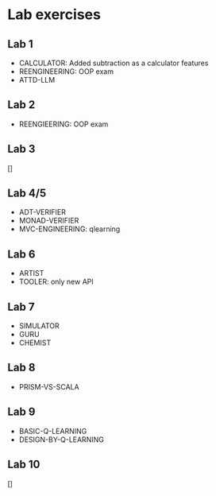 # Lab exercises

## Lab 1
 - CALCULATOR: Added subtraction as a calculator features
 - REENGINEERING: OOP exam
 - ATTD-LLM

 ## Lab 2
 - REENGIEERING: OOP exam

 ## Lab 3
  []

 ## Lab 4/5
 - ADT-VERIFIER
 - MONAD-VERIFIER
 - MVC-ENGINEERING: qlearning

 ## Lab 6
 - ARTIST
 - TOOLER: only new API

 ## Lab 7
 - SIMULATOR
 - GURU
 - CHEMIST

 ## Lab 8
 - PRISM-VS-SCALA

## Lab 9 
 - BASIC-Q-LEARNING
 - DESIGN-BY-Q-LEARNING

## Lab 10
 []